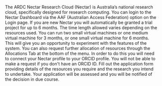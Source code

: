 The ARDC Nectar Research Cloud (Nectar) is Australia’s national research cloud, specifically designed for research computing. You can login to the Nectar Dashboard via the AAF (Australian Access Federation) option on the Login page. If you are new Nectar you will automatically be granted a trial project for up to 6 months. The time length allowed varies depending on the resources used. You can run two small virtual machines or one medium virtual machine for 3 months, or one small virtual machine for 6 months. This will give you an opportunity to experiment with the features of the system. You can also request further allocation of resources through the Allocations Tab at the bottom of the menu. In order to do this you will need to connect your Nectar profile to your ORCID profile. You will not be able to make a request if you don't have an ORCID ID. Fill out the  application form providing details of the resources you require and the research you intend to undertake. Your application will be assessed and you will be notified of the decision in due course.  
